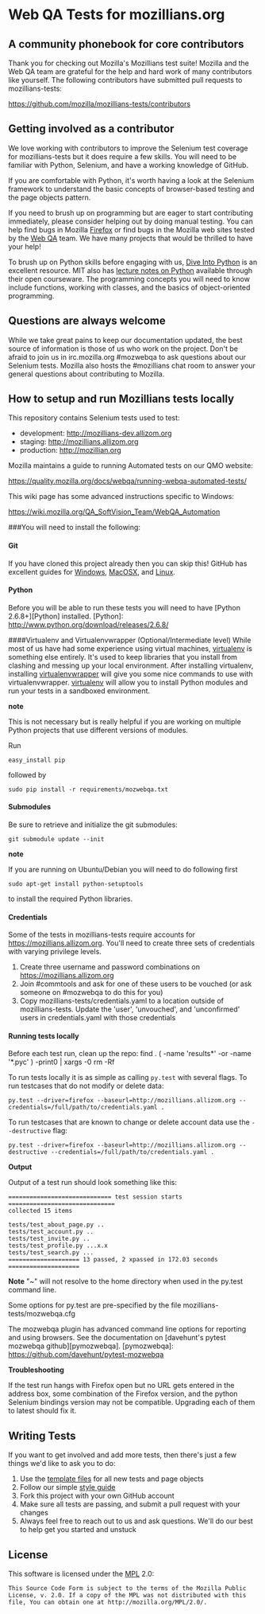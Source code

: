 Web QA Tests for mozillians.org
===============================

A community phonebook for core contributors
-------------------------------------------

Thank you for checking out Mozilla's Mozillians test suite! Mozilla and the Web
QA team are grateful for the help and hard work of many contributors like yourself.
The following contributors have submitted pull requests to mozillians-tests:

https://github.com/mozilla/mozillians-tests/contributors

Getting involved as a contributor
---------------------------------

We love working with contributors to improve the Selenium test coverage for
mozillians-tests but it does require a few skills.  You will need to be familiar
with Python, Selenium, and have a working knowledge of GitHub.

If you are comfortable with Python, it's worth having a look at the Selenium
framework to understand the basic concepts of browser-based testing and the 
page objects pattern.

If you need to brush up on programming but are eager to start contributing
immediately, please consider helping out by doing manual testing.  You can
help find bugs in Mozilla [Firefox][firefox] or find bugs in the Mozilla web
sites tested by the [Web QA][webqa] team.  We have many projects that would be
thrilled to have your help!

To brush up on Python skills before engaging with us, [Dive Into Python][dive]
is an excellent resource.  MIT also has [lecture notes on Python][mit] available
through their open courseware.  The programming concepts you will need to know
include functions, working with classes, and the basics of object-oriented 
programming.

Questions are always welcome
----------------------------
While we take great pains to keep our documentation updated, the best source of
information is those of us who work on the project.  Don't be afraid to join us
in irc.mozilla.org #mozwebqa to ask questions about our Selenium tests.  Mozilla
also hosts the #mozillians chat room to answer your general questions about
contributing to Mozilla.

How to setup and run Mozillians tests locally
---------------------------------------------
This repository contains Selenium tests used to test:

* development: http://mozillians-dev.allizom.org
* staging: http://mozillians.allizom.org
* production: http://mozillian.org

Mozilla maintains a guide to running Automated tests on our QMO website:

https://quality.mozilla.org/docs/webqa/running-webqa-automated-tests/

This wiki page has some advanced instructions specific to Windows:

https://wiki.mozilla.org/QA_SoftVision_Team/WebQA_Automation


###You will need to install the following:

#### Git
If you have cloned this project already then you can skip this!
GitHub has excellent guides for [Windows][GitWin], [MacOSX][GitMacOSX], and
[Linux][GitLinux].

#### Python
Before you will be able to run these tests you will need to have
[Python 2.6.8+][Python] installed.
[Python]: http://www.python.org/download/releases/2.6.8/

####Virtualenv and Virtualenvwrapper (Optional/Intermediate level)
While most of us have had some experience using virtual machines, 
[virtualenv][venv] is something else entirely.  It's used to keep libraries
that you install from clashing and messing up your local environment.  After
installing virtualenv, installing [virtualenvwrapper][wrapper] will give you
some nice commands to use with virtualenvwrapper. [virtualenv][venv] will allow
you to install Python modules and run your tests in a sandboxed environment. 

__note__

This is not necessary but is really helpful if you are working on multiple
Python projects that use different versions of modules.

Run

    easy_install pip

followed by

    sudo pip install -r requirements/mozwebqa.txt

#### Submodules
Be sure to retrieve and initialize the git submodules:

    git submodule update --init

__note__

If you are running on Ubuntu/Debian you will need to do following first

    sudo apt-get install python-setuptools

to install the required Python libraries.

#### Credentials
Some of the tests in mozillians-tests require accounts for 
https://mozillians.allizom.org. You'll need to create three sets of credentials
with varying privilege levels.

1. Create three username and password combinations on https://mozillians.allizom.org
2. Join #commtools and ask for one of these users to be vouched (or ask someone on #mozwebqa to do this for you)
3. Copy mozillians-tests/credentials.yaml to a location outside of mozillians-tests. Update the 'user', 'unvouched', and 'unconfirmed' users in credentials.yaml with those credentials

#### Running tests locally
Before each test run, clean up the repo:
    find . \( -name 'results*' -or -name '*.pyc' \) -print0 | xargs -0 rm -Rf

To run tests locally it is as simple as calling <code>py.test</code> with
several flags. To run testcases that do not modify or delete data:

    py.test --driver=firefox --baseurl=http://mozillians.allizom.org --credentials=/full/path/to/credentials.yaml .

To run testcases that are known to change or delete account data use the
<code>--destructive</code> flag:

    py.test --driver=firefox --baseurl=http://mozillians.allizom.org --destructive --credentials=/full/path/to/credentials.yaml .

__Output__

Output of a test run should look something like this:

    ============================= test session starts ==============================
    collected 15 items 

    tests/test_about_page.py ..
    tests/test_account.py ..
    tests/test_invite.py ..
    tests/test_profile.py ...x.x
    tests/test_search.py ...
    ==================== 13 passed, 2 xpassed in 172.03 seconds ====================

__Note__
"~" will not resolve to the home directory when used in the py.test command line.

Some options for py.test are pre-specified by the file mozillians-tests/mozwebqa.cfg

The mozwebqa plugin has advanced command line options for reporting and using
browsers. See the documentation on [davehunt's pytest mozwebqa github][pymozwebqa].
[pymozwebqa]: https://github.com/davehunt/pytest-mozwebqa

__Troubleshooting__

If the test run hangs with Firefox open but no URL gets entered in the address
box, some combination of the Firefox version, and the python Selenium bindings
version may not be compatible. Upgrading each of them to latest should fix it.

Writing Tests
-------------

If you want to get involved and add more tests, then there's just a few things
we'd like to ask you to do:

1. Use the [template files][GitHub Templates] for all new tests and page objects
2. Follow our simple [style guide][Style Guide]
3. Fork this project with your own GitHub account
4. Make sure all tests are passing, and submit a pull request with your changes
5. Always feel free to reach out to us and ask questions. We'll do our best to help get you started and unstuck

License
-------
This software is licensed under the [MPL] 2.0:

    This Source Code Form is subject to the terms of the Mozilla Public
    License, v. 2.0. If a copy of the MPL was not distributed with this
    file, You can obtain one at http://mozilla.org/MPL/2.0/.


[mit]: http://ocw.mit.edu/courses/electrical-engineering-and-computer-science/6-189-a-gentle-introduction-to-programming-using-python-january-iap-2011/
[dive]: http://www.diveintopython.net/toc/index.html
[webqa]: http://quality.mozilla.org/teams/web-qa/
[firefox]: http://quality.mozilla.org/teams/desktop-firefox/
[webdriver]: http://seleniumhq.org/docs/03_webdriver.html
[mozwebqa]:http://02.chat.mibbit.com/?server=irc.mozilla.org&channel=#mozwebqa
[GitWin]: http://help.github.com/win-set-up-git/
[GitMacOSX]: http://help.github.com/mac-set-up-git/
[GitLinux]: http://help.github.com/linux-set-up-git/
[mozillians]:http://02.chat.mibbit.com/?server=irc.mozilla.org&channel=#mozillians
[venv]: http://pypi.python.org/pypi/virtualenv
[wrapper]: http://www.doughellmann.com/projects/virtualenvwrapper/
[GitHub Templates]: https://github.com/mozilla/mozwebqa-test-templates
[Style Guide]: https://wiki.mozilla.org/QA/Execution/Web_Testing/Docs/Automation/StyleGuide
[MPL]: http://www.mozilla.org/MPL/2.0/
